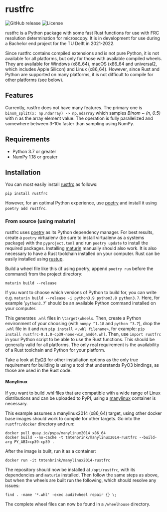 # rustfrc

![GitHub release](https://flat.badgen.net/github/release/tmtenbrink/rustfrc)
![License](https://flat.badgen.net/github/license/tmtenbrink/rustfrc)

rustfrc is a Python package with some fast Rust functions for use with FRC resolution determination for microscopy. It is in development for use during a Bachelor end project for the TU Delft in 2021-2022.

Since rustfrc contains compiled extensions and is not pure Python, it is not available for all platforms, but only for those with available compiled wheels. They are available for Windows (x86_64), macOS (x86_64 and universal2, which includes Apple Silicon) and Linux (x86_64). However, since Rust and Python are supported on many platforms, it is not difficult to compile for other platforms (see below).

## Features

Currently, rustfrc does not have many features. The primary one is `binom_split(x: np.ndarray) -> np.ndarray` which samples _Binom ~ (n, 0.5)_ with n as the array element value. The operation is fully parallelized and somewhere between 3-10x faster than sampling using NumPy.

## Requirements

* Python 3.7 or greater
* NumPy 1.18 or greater

## Installation

You can most easily install [rustfrc](https://pypi.org/project/rustfrc/) as follows:

```shell
pip install rustfrc
```

However, for an optimal Python experience, use [poetry](https://github.com/python-poetry/poetry) and install it using `poetry add rustfrc`.

### From source (using maturin)

rustfrc uses [poetry](https://github.com/python-poetry/poetry) as its Python dependency manager. For best results, create a `poetry` virtualenv (be sure to install virtualenv as a systems package) with the `pyproject.toml` and run `poetry update` to install the required packages. 
 Installing [maturin](https://pypi.org/project/maturin/) manually should also work. It is also necessary to have a Rust toolchain installed on your computer. Rust can be easily installed using [rustup](https://rustup.rs/).

Build a wheel file like this (if using poetry, append `poetry run` before the command) from the project directory:

```shell
maturin build --release
```

If you want to choose which versions of Python to build for, you can write e.g. `maturin build --release -i python3.9 python3.8 python3.7`. Here, for example '`python3.7`' should be an available Python command installed on your computer.

This generates `.whl` files in `\target\wheels`. Then, create a Python environment of your choosing (with `numpy ^1.18` and `python ^3.7`), drop the `.whl` file in it and run `pip install <.whl filename>`, for example: `pip install rustfrc-0.1.0-cp39-none-win_amd64.whl`. Then, use `import rustfrc` in your Python script to be able to use the Rust functions. This should be generally valid for all platforms. The only real requirement is the availability of a Rust toolchain and Python for your platform.

Take a look at [PyO3](https://github.com/PyO3/pyo3) for other installation options as the only true requirement for building is using a tool that understands PyO3 bindings, as those are used in the Rust code.

#### Manylinux

If you want to build .whl files that are compatible with a wide range of Linux distributions and can be uploaded to PyPI, using a [manylinux](https://github.com/pypa/manylinux) container is necessary. 

This example assumes a manylinux2014 (x86_64) target, using other docker base images should work to compile for other targets. Go into the `rustfrc/docker` directory and run:
```shell
docker pull quay.io/pypa/manylinux2014_x86_64
docker build --no-cache -t tmtenbrink/manylinux2014-rustfrc --build-arg PY_ABI=cp39-cp39 .
```

After the image is built, run it as a container:
```shell
docker run -it tmtenbrink/manylinux2014-rustfrc
```

The repository should now be installed at `/opt/rustfrc`, with its dependencies and `maturin` installed. Then follow the same steps as above, but when the wheels are built run the following, which should resolve any issues: 
```shell
find . -name '*.whl' -exec auditwheel repair {} \;
```

The complete wheel files can now be found in a `/wheelhouse` directory.